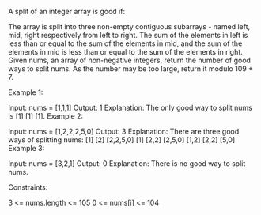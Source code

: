 A split of an integer array is good if:

The array is split into three non-empty contiguous subarrays - named left, mid, right respectively from left to right.
The sum of the elements in left is less than or equal to the sum of the elements in mid, and the sum of the elements in mid is less than or equal to the sum of the elements in right.
Given nums, an array of non-negative integers, return the number of good ways to split nums. As the number may be too large, return it modulo 109 + 7.

Example 1:

Input: nums = [1,1,1]
Output: 1
Explanation: The only good way to split nums is [1] [1] [1].
Example 2:

Input: nums = [1,2,2,2,5,0]
Output: 3
Explanation: There are three good ways of splitting nums:
[1] [2] [2,2,5,0]
[1] [2,2] [2,5,0]
[1,2] [2,2] [5,0]
Example 3:

Input: nums = [3,2,1]
Output: 0
Explanation: There is no good way to split nums.

Constraints:

3 <= nums.length <= 105
0 <= nums[i] <= 104
